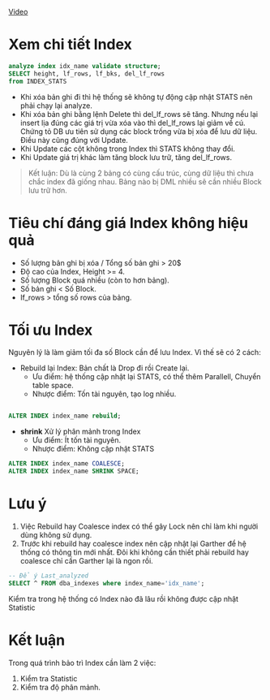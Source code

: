 [Video](https://wecommit.com.vn/courses/chuong-trinh-dao-tao-toi-uu-co-so-du-lieu-cao-cap/lesson/cac-cau-lenh-dml-se-co-anh-huong-the-nao-den-ky-thuat-nay/)

# Xem chi tiết Index

``` SQL
analyze index idx_name validate structure;
SELECT height, lf_rows, lf_bks, del_lf_rows
from INDEX_STATS 
```

- Khi xóa bản ghi đi thì hệ thống sẽ không tự động cập nhật STATS nên phải chạy lại analyze.
- Khi xóa bản ghi bằng lệnh Delete thì del_lf_rows sẽ tăng. Nhưng nếu lại insert lịa đúng các giá trị vừa xóa vào thì del_lf_rows lại giảm về cú. Chứng tỏ DB ưu tiên sử dụng các block trống vừa bị xóa để lưu dữ liệu. Điều này cũng đúng với Update.
- Khi Update các cột không trong Index thì STATS không thay đổi.
- Khi Update giá trị khác làm tăng block lưu trữ, tăng del_lf_rows.

>Kết luận: Dù là cùng 2 bảng có cùng cấu trúc, cùng dữ liệu thì chưa chắc index đã giống nhau. Bảng nào bị DML nhiều sẽ cần nhiều Block lưu trữ hơn.

# Tiêu chí đáng giá Index không hiệu quả

- Số lượng bản ghi bị xóa / Tổng số bản ghi > 20$
- Độ cao của Index, Height >= 4.
- Số lượng Block quá nhiều (còn to hơn bảng).
- Số bản ghi < Số Block.
- lf_rows > tổng số rows của bảng.

# Tối ưu Index

Nguyên lý là làm giảm tối đa số Block cần để lưu Index. Vì thế sẽ có 2 cách:

- Rebuild lại Index: Bản chất là Drop đi rồi Create lại.
  - Ưu điểm: hệ thống cập nhật lại STATS, có thể thêm Parallell, Chuyển table space.
  - Nhược điểm: Tốn tài nguyên, tạo log nhiều.

``` sql

ALTER INDEX index_name rebuild;

```

- **shrink** Xử lý phân mảnh trong Index
  - Ưu điểm: Ít tốn tài nguyên.
  - Nhược điểm: Không cập nhật STATS

``` sql
ALTER INDEX index_name COALESCE;
ALTER INDEX index_name SHRINK SPACE;
```

# Lưu ý

1. Việc Rebuild hay Coalesce index có thể gây Lock nên chỉ làm khi người dùng không sử dụng.
2. Trước khi rebuild hay coalesce index nên cập nhật lại Garther để hệ thống có thông tin mới nhất. Đôi khi không cần thiết phải rebuild hay coalesce chỉ cần Garther lại là ngon rồi.

``` SQL
-- Để ý Last_analyzed
SELECT ^ FROM dba_indexes where index_name='idx_name';
```

Kiểm tra trong hệ thống có Index nào đã lâu rồi không được cập nhật Statistic

# Kết luận

Trong quá trình bảo trì Index cần làm 2 việc:

1. Kiểm tra Statistic
2. Kiểm tra độ phân mảnh.
